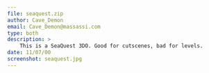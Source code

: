 ```yaml
---
file: seaquest.zip
author: Cave_Demon
email: Cave_Demon@massassi.com
type: both
description: >
    This is a SeaQuest 3DO. Good for cutscenes, bad for levels.
date: 11/07/00
screenshot: seaquest.jpg
---
```


